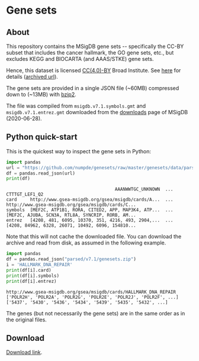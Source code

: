 # Gene sets

## About

This repository contains the MSigDB gene sets -- 
specifically the CC-BY subset
that includes 
the cancer hallmark, the GO gene sets, etc.,
but excludes KEGG and BIOCARTA (and AAAS/STKE) gene sets.

Hence, this dataset is licensed 
[CC(4.0)-BY](https://creativecommons.org/licenses/by/4.0/) Broad Institute.
See 
[here](https://www.gsea-msigdb.org/gsea/msigdb_license_terms.jsp)
for details
([archived url](http://archive.ph/HCO4L)).

The gene sets are provided in a 
single 
JSON file (~60MB)
compressed down to (~13MB)
with [bzip2](https://en.wikipedia.org/wiki/Bzip2).

The file was compiled from
 `msigdb.v7.1.symbols.gmt`
and
`msigdb.v7.1.entrez.gmt`
downloaded from 
the [downloads](https://www.gsea-msigdb.org/gsea/downloads.jsp)
page of MSigDB (2020-06-28).


## Python quick-start

This is the quickest way to inspect the gene sets in Python:

```python
import pandas
url = "https://github.com/numpde/genesets/raw/master/genesets/data/parsed/v7.1/genesets.zip"
df = pandas.read_json(url)
print(df)
```

```
                                         AAANWWTGC_UNKNOWN  ...                                     CTTTGT_LEF1_Q2
card     http://www.gsea-msigdb.org/gsea/msigdb/cards/A...  ...  http://www.gsea-msigdb.org/gsea/msigdb/cards/C...
symbols  [MEF2C, ATP1B1, RORA, CITED2, APP, MAP3K4, ATP...  ...  [MEF2C, AJUBA, SCN3A, RTL8A, SYNCRIP, RORB, AM...
entrez   [4208, 481, 6095, 10370, 351, 4216, 493, 2904,...  ...  [4208, 84962, 6328, 26071, 10492, 6096, 154810...
```

Note that this will not cache the downloaded file.
You can download the archive and read from disk, 
as assumed in the following example.

```python
import pandas
df = pandas.read_json("parsed/v7.1/genesets.zip")
i = 'HALLMARK_DNA_REPAIR'
print(df[i].card)
print(df[i].symbols)
print(df[i].entrez)
```

```
http://www.gsea-msigdb.org/gsea/msigdb/cards/HALLMARK_DNA_REPAIR
['POLR2H', 'POLR2A', 'POLR2G', 'POLR2E', 'POLR2J', 'POLR2F', ...]
['5437', '5430', '5436', '5434', '5439', '5435', '5432', ...]
```

The genes 
(but not necessarily the gene sets)
are in the same order as in 
the original files. 


## Download

[Download link](https://github.com/numpde/genesets/raw/master/genesets/data/parsed/v7.1/genesets.zip).
